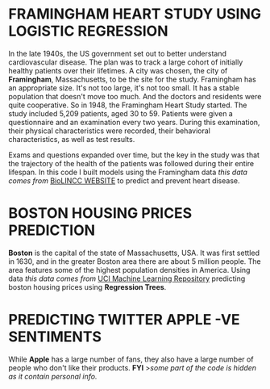 # FRAMINGHAM HEART STUDY USING LOGISTIC REGRESSION #

In the late 1940s, the US government set out to better understand cardiovascular disease.
The plan was to track a large cohort of initially healthy patients over their lifetimes.
A city was chosen, the city of **Framingham**, Massachusetts, to be the site for the study.
Framingham has an appropriate size.
It's not too large, it's not too small.
It has a stable population that doesn't move too much. And the doctors and residents were quite cooperative.
So in 1948, the Framingham Heart Study started. The study included 5,209 patients, aged 30 to 59.
Patients were given a questionnaire and an examination every two years.
During this examination, their physical characteristics were recorded, their behavioral characteristics, as well as
test results.

Exams and questions expanded over time, but the key in the study was that the trajectory
of the health of the patients was followed during their entire lifespan.
In this code I built models using the Framingham data *this data comes from* [BioLINCC WEBSITE](https://biolincc.nhlbi.nih.gov/static/studies/teaching/framdoc.pdf) to predict and prevent heart disease.


# BOSTON HOUSING PRICES PREDICTION #

**Boston** is the capital of the state of Massachusetts, USA. It was first settled in 1630, and in the greater Boston area there are about 5 million people. The area features some of the highest population densities in America.
Using data *this data comes from* [UCI Machine Learning Repository](http://archive.ics.uci.edu/ml/datasets/Housing) predicting boston housing prices using **Regression Trees**.

# PREDICTING TWITTER APPLE -VE SENTIMENTS #

While **Apple** has a large number of fans, they also have a large number of people who don't like their products.
**FYI** >*some part of the code is hidden as it contain personal info.*
